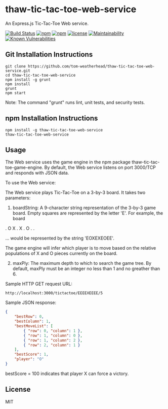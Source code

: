 # thaw-tic-tac-toe-web-service
An Express.js Tic-Tac-Toe Web service.

[![Build Status](https://secure.travis-ci.org/tom-weatherhead/thaw-tic-tac-toe-web-service.svg)](https://travis-ci.org/tom-weatherhead/thaw-tic-tac-toe-web-service)
[![npm](https://img.shields.io/npm/v/thaw-tic-tac-toe-web-service.svg)](https://www.npmjs.com/package/thaw-tic-tac-toe-web-service)
[![npm](https://img.shields.io/npm/dm/thaw-tic-tac-toe-web-service.svg)](https://www.npmjs.com/package/thaw-tic-tac-toe-web-service)
[![license](https://img.shields.io/github/license/mashape/apistatus.svg)](https://github.com/tom-weatherhead/thaw-tic-tac-toe-web-service/blob/master/LICENSE)
[![Maintainability](https://api.codeclimate.com/v1/badges/bfe5aa22262cf1f83f33/maintainability)](https://codeclimate.com/github/tom-weatherhead/thaw-tic-tac-toe-web-service/maintainability)
[![Known Vulnerabilities](https://snyk.io/test/github/tom-weatherhead/thaw-tic-tac-toe-web-service/badge.svg?targetFile=package.json&package-lock.json)](https://snyk.io/test/github/tom-weatherhead/thaw-tic-tac-toe-web-service?targetFile=package.json&package-lock.json)

## Git Installation Instructions

```
git clone https://github.com/tom-weatherhead/thaw-tic-tac-toe-web-service.git
cd thaw-tic-tac-toe-web-service
npm install -g grunt
npm install
grunt
npm start
```

Note: The command "grunt" runs lint, unit tests, and security tests.

## npm Installation Instructions

```
npm install -g thaw-tic-tac-toe-web-service
thaw-tic-tac-toe-web-service
```

## Usage

The Web service uses the game engine in the npm package thaw-tic-tac-toe-game-engine. By default, the Web service listens on port 3000/TCP and responds with JSON data.

To use the Web service:

The Web service plays Tic-Tac-Toe on a 3-by-3 board. It takes two parameters:

1) boardString: A 9-character string representation of the 3-by-3 game board. Empty squares are represented by the letter 'E'. For example, the board

. O X
. X .
O . .

... would be represented by the string 'EOXEXEOEE'.

The game engine will infer which player is to move based on the relative populations of X and O pieces currently on the board.

2) maxPly: The maximum depth to which to search the game tree. By default, maxPly must be an integer no less than 1 and no greather than 6.

Sample HTTP GET request URL:

```	
http://localhost:3000/tictactoe/EEEEXEEEE/5
```

Sample JSON response:

```json
{
	"bestRow": 0,
	"bestColumn": 1,
	"bestMoveList": [
		{ "row": 0, "column": 1 },
		{ "row": 1, "column": 0 },
		{ "row": 1, "column": 2 },
		{ "row": 2, "column": 1 }
	],
	"bestScore": 1,
	"player": "O"
}
```

bestScore = 100 indicates that player X can force a victory.

## License
MIT
